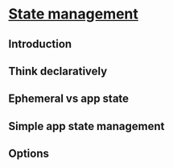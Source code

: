 # [State management](https://docs.flutter.dev/data-and-backend/state-mgmt)

## Introduction

## Think declaratively

## Ephemeral vs app state

## Simple app state management

## Options

